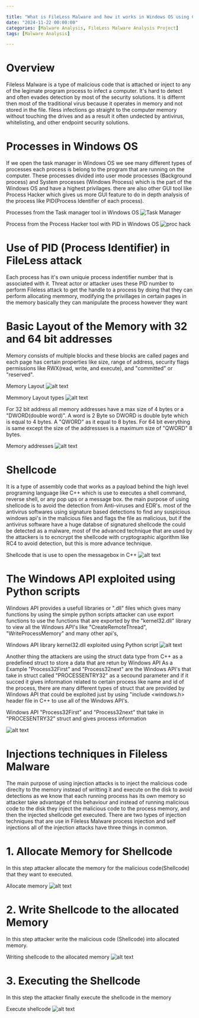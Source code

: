 ```yaml
---

title: "What is FileLess Malware and how it works in Windows OS using C++"
date: "2024-11-22 00:00:00"
categories: [Malware Analysis, FileLess Malware Analysis Project]
tags: [Malware Analysis]

---
```


# Overview

Fileless Malware is a type of malicious code that is attached or inject to any of the legimate program process to infect a computer. It's hard to detect and often evades detection by most of the security solutions. It is differnt then most of the traditional virus because it operates in memory and not stored in the file. filess infections go straight to the computer memory without touching the drives and as a result it often undected by antivirus, whitelisting, and other endpoint security solutions.


# Processes in Windows OS

If we open the task manager in Windows OS we see many different types of processes each process is belong to the program that are running on the computer. These processes divided into user mode processes (Background process) and System processes (Windows Process) which is the part of the Windows OS and have a highest privilages. there are also other GUI tool like Process Hacker which gives us more GUI feature to do in depth analysis of the process like PID(Process Identifier of each process).


Processes from the Task manager tool in Windows OS 
![Task Manager](assets/img/filelessmal/taskmanag.png)

 Process from the Process Hacker tool with PID in Windows OS
![proc hack](assets\img\filelessmal\prochackpid.png)

# Use of PID (Process Identifier) in FileLess attack

Each process has it's own uniquie process indentifier number that is associated with it. Threat actor or attacker uses these PID number to perform Fileless attack to get the handle to a process by doing that they can perform allocating memmory, modifying the privillages in certain pages in the memory basically they can manipulate the process however they want


# Basic Layout of the Memory with 32 and 64 bit addresses   

Memory consists of multiple blocks and these blocks are called pages and each page has certain properties like size, range of address, security flags permissions like RWX(read, write, and execute), and "committed" or "reserved".

Memory Layout
![alt text](assets\img\filelessmal\memlayout.png)

Memmory Layout types
![alt text](assets\img\filelessmal\memaddtype.png)

For 32 bit address all memory addresses have a max size of 4 bytes or a "DWORD(double word)". A word is 2 Byte so DWORD is double byte which is equal to 4 bytes. A "QWORD" as it equal to 8 bytes. For 64 bit everything is same except the size of the addressses is a maximum size of "QWORD" 8 bytes.  

Memory addresses
![alt text](assets\img\filelessmal\memaddr.png)

# Shellcode

It is a type of assembly code that works as a payload behind the high level programing language like C++ which is use to executes a shell command, reverse shell, or any pop ups or a message box. the main purpose of using shellcode is to avoid the detection from Anti-viruses and EDR's. most of the antivirus softwares using signature based detections to find any suspicious windows api's in the malicious files and flags the file as malicious, but
if the antivirus software have a huge databse of signatured shellcode the could be detected as a malware, most of the advanced technique that are used by the attackers is to ecncrypt the shellcode with cryptographic algorithm like RC4 to avoid detection, but this is more advance technique. 

Shellcode that is use to open the messagebox in C++
![alt text](assets\img\filelessmal\shellcodeC.png)

# The Windows API exploited using Python scripts

Windows API provides a usefull libraries or ".dll" files which gives many functions by using the simple python scripts attacker can use export functions to use the functions that are exported by the "kernel32.dll" library to view all the Windows API's like "CreateRemoteThread", "WriteProcessMemory" and many other api's, 

Windows API library kernel32.dll exploited using Python script
![alt text](assets\img\filelessmal\windowsapipyhtscr.png)

Another thing the attackers are using the struct data type from C++ as a predefined struct to store a data that are retun by Windows API
As a Example "Process32First" and "Process32next" are the Windows API's that take in struct called "PROCESSENTRY32" as a secound parameter and if it succed it gives information related to certain process like name and id of the process, there are many different types of struct that are provided by Windows API that could be exploited just by using "include <windows.h> header file in C++ to use all of the Windows API's.


Windows API "Process32First" and "Process32next" that take in "PROCESENTRY32" struct and gives process information

![alt text](assets\img\filelessmal\Windowsstructapi.png)

# Injections techniques in Fileless Malware

The main purpose of using injection attacks is to inject the malicious code direclty to the memory instead of writting it and execute on the disk to avoid detections as we know that each running process has its own memory so attacker take advantage of this behaviour and instead of running malicious code to the disk they inject the malicious code to the process memory, and then the injected shellcode get executed. There are two types of injection techniques that are use in Fileless Malware process injection and self injections all of the injection attacks have three things in common.

# 1. Allocate Memory for Shellcode

In this step attacker allocate the memory for the malicious code(Shellcode) that they want to executed.

Allocate memory
![alt text](assets\img\filelessmal\allocatememshell.png)

# 2. Write Shellcode to the allocated Memory

In this step attacker write the malicious code (Shellcode) into allocated memory.

Writing shellcode to the allocated memory
![alt text](assets\img\filelessmal\writeshellcode.png)

# 3. Executing the Shellcode

In this step the attacker finally execute the shellcode in the memory

Execute shellcode
![alt text](assets\img\filelessmal\execshellcode.png)

